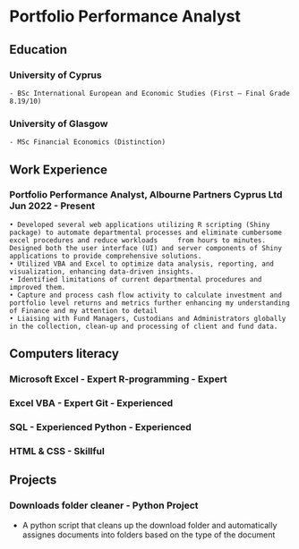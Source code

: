 # Portfolio Performance Analyst

## Education

### University of Cyprus 
    - BSc International European and Economic Studies (First – Final Grade 8.19/10)
### University of Glasgow
    - MSc Financial Economics (Distinction)

## Work Experience

### Portfolio Performance Analyst, Albourne Partners Cyprus Ltd Jun 2022 - Present
    • Developed several web applications utilizing R scripting (Shiny package) to automate departmental processes and eliminate cumbersome excel procedures and reduce workloads     from hours to minutes. Designed both the user interface (UI) and server components of Shiny applications to provide comprehensive solutions.
    • Utilized VBA and Excel to optimize data analysis, reporting, and visualization, enhancing data-driven insights.
    • Identified limitations of current departmental procedures and improved them.
    • Capture and process cash flow activity to calculate investment and portfolio level returns and metrics further enhancing my understanding of Finance and my attention to detail
    • Liaising with Fund Managers, Custodians and Administrators globally in the collection, clean-up and processing of client and fund data.

## Computers literacy

### Microsoft Excel - Expert         R-programming - Expert
### Excel VBA - Expert               Git - Experienced
### SQL - Experienced                Python - Experienced
### HTML & CSS - Skillful

## Projects
### Downloads folder cleaner - Python Project

- A python script that cleans up the download folder and automatically assignes documents into folders based on the type of the document
